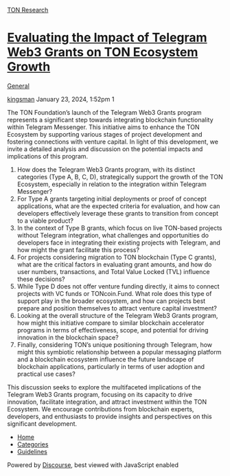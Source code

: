 [TON Research](/)

# [Evaluating the Impact of Telegram Web3 Grants on TON Ecosystem Growth](/t/evaluating-the-impact-of-telegram-web3-grants-on-ton-ecosystem-growth/39)

[General](/c/general/4) 

    

[kingsman](https://tonresear.ch/u/kingsman)  January 23, 2024, 1:52pm  1

The TON Foundation’s launch of the Telegram Web3 Grants program represents a significant step towards integrating blockchain functionality within Telegram Messenger. This initiative aims to enhance the TON Ecosystem by supporting various stages of project development and fostering connections with venture capital. In light of this development, we invite a detailed analysis and discussion on the potential impacts and implications of this program.

1.  How does the Telegram Web3 Grants program, with its distinct categories (Type A, B, C, D), strategically support the growth of the TON Ecosystem, especially in relation to the integration within Telegram Messenger?
2.  For Type A grants targeting initial deployments or proof of concept applications, what are the expected criteria for evaluation, and how can developers effectively leverage these grants to transition from concept to a viable product?
3.  In the context of Type B grants, which focus on live TON-based projects without Telegram integration, what challenges and opportunities do developers face in integrating their existing projects with Telegram, and how might the grant facilitate this process?
4.  For projects considering migration to TON blockchain (Type C grants), what are the critical factors in evaluating grant amounts, and how do user numbers, transactions, and Total Value Locked (TVL) influence these decisions?
5.  While Type D does not offer venture funding directly, it aims to connect projects with VC funds or TONcoin.Fund. What role does this type of support play in the broader ecosystem, and how can projects best prepare and position themselves to attract venture capital investment?
6.  Looking at the overall structure of the Telegram Web3 Grants program, how might this initiative compare to similar blockchain accelerator programs in terms of effectiveness, scope, and potential for driving innovation in the blockchain space?
7.  Finally, considering TON’s unique positioning through Telegram, how might this symbiotic relationship between a popular messaging platform and a blockchain ecosystem influence the future landscape of blockchain applications, particularly in terms of user adoption and practical use cases?

This discussion seeks to explore the multifaceted implications of the Telegram Web3 Grants program, focusing on its capacity to drive innovation, facilitate integration, and attract investment within the TON Ecosystem. We encourage contributions from blockchain experts, developers, and enthusiasts to provide insights and perspectives on this significant development.

 

*   [Home](/)
*   [Categories](/categories)
*   [Guidelines](/guidelines)

Powered by [Discourse](https://www.discourse.org), best viewed with JavaScript enabled
